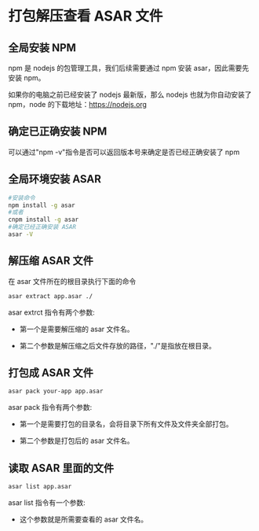 # 打包解压查看 ASAR 文件

## 全局安装 NPM

npm 是 nodejs 的包管理工具，我们后续需要通过 npm 安装 asar，因此需要先安装 npm。

如果你的电脑之前已经安装了 nodejs 最新版，那么 nodejs 也就为你自动安装了 npm，node 的下载地址：<https://nodejs.org>

## 确定已正确安装 NPM

可以通过"npm -v"指令是否可以返回版本号来确定是否已经正确安装了 npm

## 全局环境安装 ASAR

```bash
#安装命令
npm install -g asar
#或者
cnpm install -g asar
#确定已经正确安装 ASAR
asar -V
```

## 解压缩 ASAR 文件

在 asar 文件所在的根目录执行下面的命令

```bash
asar extract app.asar ./
```

asar extrct 指令有两个参数:

- 第一个是需要解压缩的 asar 文件名。

- 第二个参数是解压缩之后文件存放的路径，"./"是指放在根目录。

## 打包成 ASAR 文件

```bash
asar pack your-app app.asar
```

asar pack 指令有两个参数:

- 第一个是需要打包的目录名，会将目录下所有文件及文件夹全部打包。

- 第二个参数是打包后的 asar 文件名。

## 读取 ASAR 里面的文件

```bash
asar list app.asar
```

asar list 指令有一个参数:

- 这个参数就是所需要查看的 asar 文件名。
